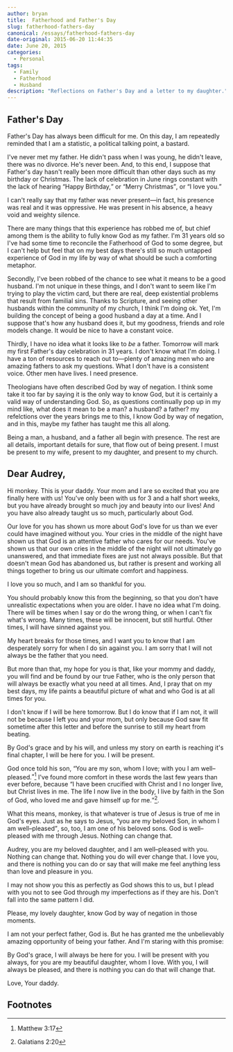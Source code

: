 ```yaml
---
author: bryan
title:  Fatherhood and Father's Day
slug: fatherhood-fathers-day
canonical: /essays/fatherhood-fathers-day
date-original: 2015-06-20 11:44:35
date: June 20, 2015
categories:
  - Personal
tags:
  - Family
  - Fatherhood
  - Husband
description: "Reflections on Father's Day and a letter to my daughter."
---
```


## Father's Day
Father's Day has always been difficult for me. On this day, I am repeatedly reminded that I am a statistic, a political talking point, a bastard.

I've never met my father. He didn't pass when I was young, he didn't leave, there was no divorce. He's never been. And, to this end, I suppose that Father's day hasn't really been more difficult than other days such as my birthday or Christmas. The lack of celebration in June rings constant with the lack of hearing <q>Happy Birthday,</q> or <q>Merry Christmas</q>, or <q>I love you.</q>

I can't really say that my father was never present&mdash;in fact, his presence was real and it was oppressive. He was present in his absence, a heavy void and weighty silence.

There are many things that this experience has robbed me of, but chief among them is the ability to fully know God as my father. I'm 31 years old so I've had some time to reconcile the Fatherhood of God to some degree, but I can't help but feel that on my best days there's still so much untapped experience of God in my life by way of what should be such a comforting metaphor.

Secondly, I've been robbed of the chance to see what it means to be a good husband. I'm not unique in these things, and I don't want to seem like I'm trying to play the victim card, but there are real, deep existential problems that result from familial sins. Thanks to Scripture, and seeing other husbands within the community of my church, I think I'm doing ok. Yet, I'm building the concept of being a good husband a day at a time. And I suppose that's how any husband does it, but my goodness, friends and role models change. It would be nice to have a constant voice.

Thirdly, I have no idea what it looks like to *be* a father. Tomorrow will mark my first Father's day celebration in 31 years. I don't know what I'm doing. I have a ton of resources to reach out to&mdash;plenty of amazing men who are amazing fathers to ask my questions. What I don't have is a consistent voice. Other men have lives. I need presence.

Theologians have often described God by way of negation. I think some take it too far by saying it is the only way to know God, but it is certainly a valid way of understanding God. So, as questions continually pop up in my mind like, what does it mean to be a man? a husband? a father? my refelctions over the years brings me to this, I know God by way of negation, and in this, maybe my father has taught me this all along.

Being a man, a husband, and a father all begin with presence. The rest are all details, important details for sure, that flow out of being present. I must be present to my wife, present to my daughter, and present to my church.

## Dear Audrey,
Hi monkey. This is your daddy. Your mom and I are so excited that you are finally here with us! You've only been with us for 3 and a half short weeks, but you have already brought so much joy and beauty into our lives! And you have also already taught us so much, particularly about God.

Our love for you has shown us more about God's love for us than we ever could have imagined without you. Your cries in the middle of the night have shown us that God is an attentive father who cares for our needs. You've shown us that our own cries in the middle of the night will not ultimately go unanswered, and that immediate fixes are just not always possible. But that doesn't mean God has abandoned us, but rather is present and working all things together to bring us our ultimate comfort and happiness.

I love you so much, and I am so thankful for you.

You should probably know this from the beginning, so that you don't have unrealistic expectations when you are older. I have no idea what I'm doing. There will be times when I say or do the wrong thing, or when I can't fix what's wrong. Many times, these will be innocent, but still hurtful. Other times, I will have sinned against you.

My heart breaks for those times, and I want you to know that I am desperately sorry for when I do sin against you. I am sorry that I will not always be the father that you need.

But more than that, my hope for you is that, like your mommy and daddy, you will find and be found by our true Father, who is the only person that will always be exactly what you need at all times. And, I pray that on my best days, my life paints a beautiful picture of what and who God is at all times for you.

I don't know if I will be here tomorrow. But I do know that if I am not, it will not be because I left you and your mom, but only because God saw fit sometime after this letter and before the sunrise to still my heart from beating.

By God's grace and by his will, and unless my story on earth is reaching it's final chapter, I will be here for you. I will be present.

God once told his son, <q>You are my son, whom I love; with you I am well&ndash;pleased.</q>[^1] I've found more comfort in these words the last few years than ever before, because <q>I have been crucified with Christ and I no longer live, but Christ lives in me. The life I now live in the body, I live by faith in the Son of God, who loved me and gave himself up for me.</q>[^2].

What this means, monkey, is that whatever is true of Jesus is true of me in God's eyes. Just as he says to Jesus, <q>you are my beloved Son, in whom I am well&ndash;pleased</q>, so, too, I am one of his beloved sons. God is well&ndash;pleased with me through Jesus. Nothing can change that.

Audrey, you are my beloved daughter, and I am well&ndash;pleased with you. Nothing can change that. Nothing you do will ever change that. I love you, and there is nothing you can do or say that will make me feel anything less than love and pleasure in you.

I may not show you this as perfectly as God shows this to us, but I plead with you not to see God through my imperfections as if they are his. Don't fall into the same pattern I did.

Please, my lovely daughter, know God by way of negation in those moments.

I am not your perfect father, God is. But he has granted me the unbelievably amazing opportunity of being your father. And I'm staring with this promise:

By God's grace, I will always be here for you. I will be present with you always, for you are my beautiful daughter, whom I love. With you, I will always be pleased, and there is nothing you can do that will change that.

Love,
Your daddy.

## Footnotes
[^1]: Matthew 3:17
[^2]: Galatians 2:20